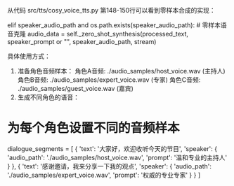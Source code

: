 从代码 src/tts/cosy_voice_tts.py 第148-150行可以看到零样本合成的实现：

  elif speaker_audio_path and os.path.exists(speaker_audio_path):
      # 零样本语音克隆
      audio_data = self._zero_shot_synthesis(processed_text,
  speaker_prompt or "", speaker_audio_path, stream)

  具体使用方式：

  1. 准备角色音频样本：
  角色A音频: ./audio_samples/host_voice.wav (主持人)
  角色B音频: ./audio_samples/expert_voice.wav (专家)
  角色C音频: ./audio_samples/guest_voice.wav (嘉宾)
  2. 生成不同角色的语音：
  # 为每个角色设置不同的音频样本
  dialogue_segments = [
      {
          'text': '大家好，欢迎收听今天的节目',
          'speaker': {
              'audio_path': './audio_samples/host_voice.wav',
              'prompt': '温和专业的主持人'
          }
      },
      {
          'text': '感谢邀请，我来分享一下我的观点',
          'speaker': {
              'audio_path': './audio_samples/expert_voice.wav',
              'prompt': '权威的专业专家'
          }
      }
  ]